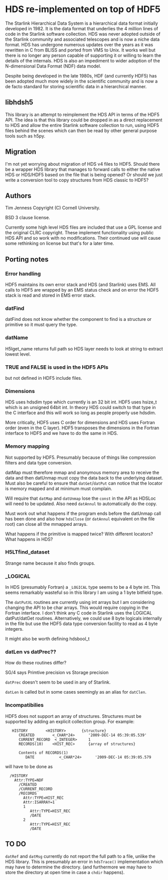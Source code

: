 
# HDS re-implemented on top of HDF5

The Starlink Hierarchical Data System is a hierarchical data format
initially developed in 1982. It is the data format that underlies the
4 million lines of code in the Starlink software collection. HDS was
never adopted outside of the Starlink community and associated
telescopes and is now a niche data format. HDS has undergone numerous
updates over the years as it was rewritten in C from BLISS and ported
from VMS to Unix. It works well but there is no longer any person
capable of supporting it or willing to learn the details of the
internals. HDS is also an impediment to wider adoption of the
N-dimensional Data Format (NDF) data model.

Despite being developed in the late 1980s, HDF (and currently HDF5)
has been adopted much more widely in the scientific community and is
now a de facto standard for storing scientific data in a
hierarchical manner.

## libhdsh5

This library is an attempt to reimplement the HDS API in terms of the
HDF5 API. The idea is that this library could be dropped in as a
direct replacement to HDS and allow the entire Starlink software
collection to run, using HDF5 files behind the scenes which can then
be read by other general purpose tools such as h5py.

## Migration

I'm not yet worrying about migration of HDS v4 files to HDF5. Should
there be a wrapper HDS library that manages to forward calls to either
the native HDS or HDS/HDF5 based on the file that is being opened? Or
should we just write a conversion tool to copy structures from HDS
classic to HDF5?

## Authors

Tim Jenness
Copyright (C) Cornell University.

BSD 3 clause license.

Currently some high level HDS files are included that use a GPL
license and the original CLRC copyright. These implement functionality
using public HDS API and so work with no modifications. Their
continued use will cause some rethinking on license but that's for a
later time.

## Porting notes

### Error handling

HDF5 maintains its own error stack and HDS (and Starlink) uses EMS. All calls to HDF5
are wrapped by an EMS status check and on error the HDF5 stack is read and stored
in EMS error stack.

### datFind

datFind does not know whether the component to find is a structure or primitive
so it must query the type.

### datName

H5Iget_name returns full path so HDS layer needs to look at string to
extract lowest level.

### TRUE and FALSE is used in the HDF5 APIs

but not defined in HDF5 include files.

### Dimensions

HDS uses hdsdim type which currently is an 32 bit int. HDF5
uses hsize_t which is an unsigned 64bit int. In theory HDS
could switch to that type in the C interface and this will
work so long as people properly use hdsdim.

More critically, HDF5 uses C order for dimensions and
HDS uses Fortran order (even in the C layer). HDF5
transposes the dimensions in the Fortran interface to
HDF5 and we have to do the same in HDS.

### Memory mapping

Not supported by HDF5. Presumably because of things like
compression filters and data type conversion.

datMap must therefore mmap and anonymous memory area to
receive the data and then datUnmap must copy the data back
to the underlying dataset. Must also be careful to ensure
that `datGet`/`datPut` can notice that the locator is memory
mapped and at minimum must complain.

Will require that `datMap` and `datUnmap` lose the `const` in
the API as HDSLoc will need to be updated. Also need `datAnnul`
to automatically do the copy.

Must work out what happens if the program ends before the
datUnmap call has been done and also how `hdsClose` (or
`datAnnul` equivalent on the file root) can close all the mmapped
arrays.

What happens if the primitive is mapped twice? With different
locators? What happens in HDS?

### H5LTfind_dataset

Strange name because it also finds groups.

### _LOGICAL

In HDS (presumably Fortran) a `_LOGICAL` type seems to be
a 4 byte int. This seems remarkably wasteful so in this
library I am using a 1 byte bitfield type.

The `datPutXL` routines are currently using int arrays but I am
considering changing the API to be char arrays. This would require
copying in the Fortran interface. I don't think any C code in Starlink
uses the LOGICAL datPut/datGet routines. Alternatively, we could use 8
byte logicals internally in the file but use the HDF5 data type
conversion facility to read as 4 byte integers.

It might also be worth defining hdsbool_t

### datLen vs datPrec??

How do these routines differ?

SG/4 says Primtive precision vs Storage precision

`datPrec` doesn't seem to be used in any of Starlink.

`datLen` is called but in some cases seemingly as an alias
for `datClen`.

### Incompatibilies

HDF5 does not support an array of structures. Structures must be supported
by adding an explicit collection group. For example:

```
   HISTORY        <HISTORY>       {structure}
      CREATED        <_CHAR*24>      '2009-DEC-14 05:39:05.539'
      CURRENT_RECORD  <_INTEGER>     1
      RECORDS(10)    <HIST_REC>      {array of structures}

      Contents of RECORDS(1)
         DATE           <_CHAR*24>      '2009-DEC-14 05:39:05.579
```
will have to be done as

```
  /HISTORY
    Attr:TYPE=NDF
      /CREATED
      /CURRENT_RECORD
      /RECORDS
        Attr:TYPE=HIST_REC
        Attr:ISARRAY=1
        1
           Attr:TYPE=HIST_REC
           /DATE
        2
           Attr:TYPE=HIST_REC
           /DATE
```

## TO DO

`datRef` and `datMsg` currently do not report the full path to a file,
unlike the HDS library. This is presumably an error in `hdsTrace()`
implementation which may have to determine the directory.  (and
furthermore we may have to store the directory at open time in case a
`chdir` happens).
